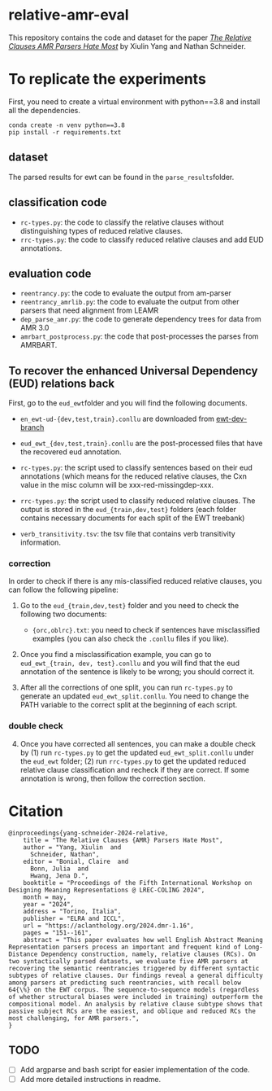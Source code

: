 # relative-amr-eval
This repository contains the code and dataset for the paper *[The Relative Clauses AMR Parsers Hate Most](https://aclanthology.org/2024.dmr-1.16/)* by Xiulin Yang and Nathan Schneider.

# To replicate the experiments
First, you need to create a virtual environment with python==3.8 and install all the dependencies.

```
conda create -n venv python==3.8
pip install -r requirements.txt
```

## dataset
The parsed results for ewt can be found in the ```parse_results```folder.
## classification code
- ```rc-types.py```: the code to classify the relative clauses without distinguishing types of reduced relative clauses.
- ```rrc-types.py```: the code to classify reduced relative clauses and add EUD annotations.
## evaluation code
- ```reentrancy.py```: the code to evaluate the output from am-parser
- ```reentrancy_amrlib.py```: the code to evaluate the output from other parsers that need alignment from LEAMR
- ```dep_parse_amr.py```: the code to generate dependency trees for data from AMR 3.0
- ```amrbart_postprocess.py```: the code that post-processes the parses from AMRBART.


## To recover the enhanced Universal Dependency (EUD) relations back
First, go to the ```eud_ewt```folder and you will find the following documents.

- ```en_ewt-ud-{dev,test,train}.conllu``` are downloaded from [ewt-dev-branch](https://github.com/xiulinyang/UD_English-EWT)
- ```eud_ewt_{dev,test,train}.conllu``` are the post-processed files that have the recovered eud annotation.
- ```rc-types.py```: the script used to classify sentences based on their eud annotations (which means for the reduced relative clauses, the Cxn value in the misc column will be xxx-red-missingdep-xxx.

- ```rrc-types.py```: the script used to classify reduced relative clauses. The output is stored in the ``eud_{train,dev,test}`` folders (each folder contains necessary documents for each split of the EWT treebank)

- ```verb_transitivity.tsv```: the tsv file that contains verb transitivity information. 
	

### correction
In order to check if there is any mis-classified reduced relative clauses, you can follow the following pipeline:

1. Go to the ``eud_{train,dev,test}`` folder and you need to check the following two documents:
	- ```{orc,oblrc}.txt```:  you need to check if sentences have misclassified examples (you can also check the ```.conllu``` files if you like). 

2. Once you find a misclassification example, you can go to ```eud_ewt_{train, dev, test}.conllu``` and you will find that the eud annotation of the sentence is likely to be wrong; you should correct it. 

3. After all the corrections of one split, you can run ```rc-types.py``` to generate an updated ```eud_ewt_split.conllu```. You need to change the PATH variable to the correct split at the beginning of each script.

### double check

4. Once you have corrected all sentences, you can make a double check by (1) run ```rc-types.py``` to get the updated ```eud_ewt_split.conllu``` under the ```eud_ewt``` folder; (2) run ```rrc-types.py``` to get the updated reduced relative clause classification and recheck if they are correct. If some annotation is wrong, then follow the correction section. 

# Citation
```
@inproceedings{yang-schneider-2024-relative,
    title = "The Relative Clauses {AMR} Parsers Hate Most",
    author = "Yang, Xiulin  and
      Schneider, Nathan",
    editor = "Bonial, Claire  and
      Bonn, Julia  and
      Hwang, Jena D.",
    booktitle = "Proceedings of the Fifth International Workshop on Designing Meaning Representations @ LREC-COLING 2024",
    month = may,
    year = "2024",
    address = "Torino, Italia",
    publisher = "ELRA and ICCL",
    url = "https://aclanthology.org/2024.dmr-1.16",
    pages = "151--161",
    abstract = "This paper evaluates how well English Abstract Meaning Representation parsers process an important and frequent kind of Long-Distance Dependency construction, namely, relative clauses (RCs). On two syntactically parsed datasets, we evaluate five AMR parsers at recovering the semantic reentrancies triggered by different syntactic subtypes of relative clauses. Our findings reveal a general difficulty among parsers at predicting such reentrancies, with recall below 64{\%} on the EWT corpus. The sequence-to-sequence models (regardless of whether structural biases were included in training) outperform the compositional model. An analysis by relative clause subtype shows that passive subject RCs are the easiest, and oblique and reduced RCs the most challenging, for AMR parsers.",
}
```

## TODO
- [ ] Add argparse and bash script for easier implementation of the code.
- [ ] Add more detailed instructions in readme. 
